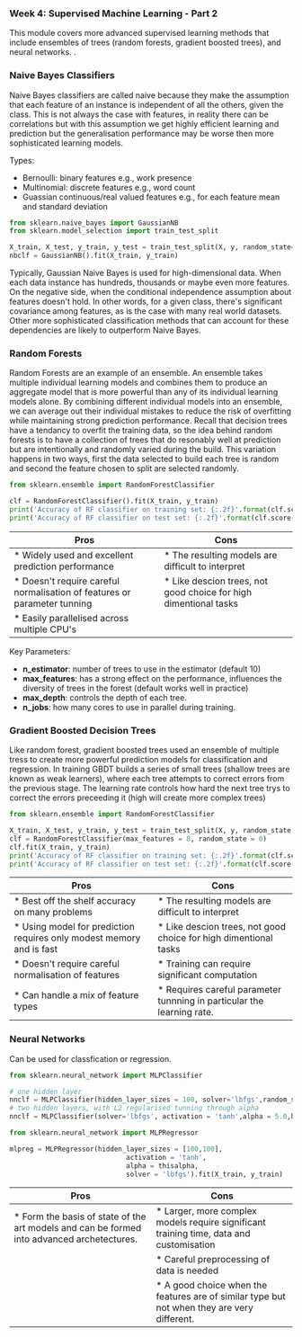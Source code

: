 ### Week 4: Supervised Machine Learning - Part 2

This module covers more advanced supervised learning methods that include ensembles of trees (random forests, gradient boosted trees), and neural networks.
.
### Naive Bayes Classifiers

Naive Bayes classifiers are called naive because they make the assumption that each feature of an instance is independent of all the others, given the class.
This is not always the case with features, in reality there can be correlations but with this assumption we get highly efficient learning and prediction but the 
generalisation performance may be worse then  more sophisticated learning models. 

Types:
* Bernoulli: binary features e.g., work presence 
* Multinomial: discrete features e.g., word count
* Guassian continuous/real valued features e.g., for each feature mean and standard deviation

```python
from sklearn.naive_bayes import GaussianNB
from sklearn.model_selection import train_test_split

X_train, X_test, y_train, y_test = train_test_split(X, y, random_state=0)
nbclf = GaussianNB().fit(X_train, y_train)
```

Typically, Gaussian Naive Bayes is used for high-dimensional data. When each data instance has hundreds, thousands or maybe even more features. On the negative side, when the conditional independence assumption about features doesn't hold. In other words, for a given class, there's significant covariance among features, as is the case with many real world datasets. Other more sophisticated classification methods that can account for these dependencies are likely to outperform Naive Bayes.

### Random Forests

Random Forests are an example of an ensemble. An ensemble takes multiple individual learning models and combines them to produce an aggregate model that is more powerful than any of its individual learning models alone. By combining different individual models into an ensemble, we can average out their individual mistakes to reduce the risk of overfitting while maintaining strong prediction performance. Recall that decision trees have a tendancy to overfit the training data, so the idea behind random forests is to have a collection of trees that do resonably well at prediction but are intentionally and randomly varied during the build. This variation happens in two ways, first the data selected to build each tree is random and second the feature chosen to split are selected randomly. 

```python
from sklearn.ensemble import RandomForestClassifier

clf = RandomForestClassifier().fit(X_train, y_train)
print('Accuracy of RF classifier on training set: {:.2f}'.format(clf.score(X_train, y_train)))
print('Accuracy of RF classifier on test set: {:.2f}'.format(clf.score(X_test, y_test)))
```

| Pros | Cons|
|---|---|
|* Widely used and excellent prediction performance | * The resulting models are difficult to interpret|
|* Doesn't require careful normalisation of features or parameter tunning| * Like descion trees, not good choice for high dimentional tasks 
|* Easily parallelised across multiple CPU's ||

Key Parameters:
* __n_estimator__: number of trees to use in the estimator (default 10)
* __max_features__: has a strong effect on the performance, influences the diversity of trees in the forest (default works well in practice) 
* __max_depth__: controls the depth of each tree. 
* __n_jobs__: how many cores to use in parallel during training. 

### Gradient Boosted Decision Trees

Like random forest, gradient boosted trees used an ensemble of multiple tress to create more powerful prediction models for classification and regression. In training GBDT builds a series of small trees (shallow trees are known as weak learners), where each tree attempts to correct errors from the previous stage. The learning rate controls how hard the next tree trys to correct the errors preceeding it (high will create more complex trees)

```python
from sklearn.ensemble import RandomForestClassifier

X_train, X_test, y_train, y_test = train_test_split(X, y, random_state = 0)
clf = RandomForestClassifier(max_features = 8, random_state = 0)
clf.fit(X_train, y_train)
print('Accuracy of RF classifier on training set: {:.2f}'.format(clf.score(X_train, y_train)))
print('Accuracy of RF classifier on test set: {:.2f}'.format(clf.score(X_test, y_test)))
```

| Pros | Cons|
|---|---|
|* Best off the shelf accuracy on many problems | * The resulting models are difficult to interpret|
|* Using model for prediction requires only modest memory and is fast| * Like descion trees, not good choice for high dimentional tasks|
|* Doesn't require careful normalisation of features |* Training can require significant computation|
|* Can handle a mix of feature types|* Requires careful parameter tunnning in particular the learning rate. |

### Neural Networks

Can be used for classfication or regression. 

```python
from sklearn.neural_network import MLPClassifier

# one hidden layer
nnclf = MLPClassifier(hidden_layer_sizes = 100, solver='lbfgs',random_state = 0).fit(X_train, y_train)
# two hidden layers, with L2 regularised tunning through alpha
nnclf = MLPClassifier(solver='lbfgs', activation = 'tanh',alpha = 5.0,hidden_layer_sizes = [100, 100],random_state = 0).fit(X_train, y_train)
```

```python
from sklearn.neural_network import MLPRegressor

mlpreg = MLPRegressor(hidden_layer_sizes = [100,100],
                             activation = 'tanh',
                             alpha = thisalpha,
                             solver = 'lbfgs').fit(X_train, y_train)
```

| Pros | Cons|
|---|---|
|* Form the basis of state of the art models and can be formed into advanced archetectures. | * Larger, more complex models require significant training time, data and customisation |
| |  * Careful preprocessing of data is needed|
|| * A good choice when the features are of similar type but not when they are very different. |
